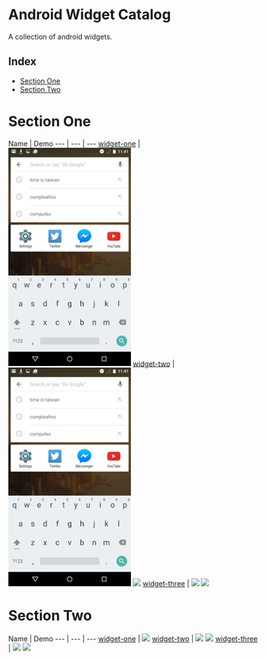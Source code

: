 Android Widget Catalog
==================

A collection of android widgets.

## Index
* [Section One](AndroidCatalog.md#section-one)
* [Section Two](AndroidCatalog.md#section-two)


Section One
======================
Name | Demo
--- | --- | ---
[widget-one](https://google.com/) | <img src="/assets/android/sample.jpg" width="49%">
[widget-two](https://google.com/) |  <img src="/assets/android/sample.jpg" width="49%"> <img src="http://lorempixel.com/480/800/transport" width="49%">
[widget-three](https://google.com/) | <img src="http://lorempixel.com/480/800/nature" width="49%"> <img src="http://lorempixel.com/480/800/nightlife" width="49%">

Section Two
======================
Name | Demo
--- | --- | ---
[widget-one](https://google.com/) | <img src="http://lorempixel.com/400/200/fashion" width="49%">
[widget-two](https://google.com/) | <img src="http://lorempixel.com/400/200" width="49%"> <img src="http://lorempixel.com/400/200/business" width="49%">
[widget-three](https://google.com/) | <img src="http://lorempixel.com/200/400/technics" width="49%"> <img src="http://lorempixel.com/400/800/cats" width="49%">

